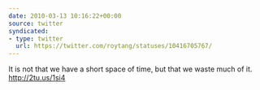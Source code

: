 ```yaml
---
date: 2010-03-13 10:16:22+00:00
source: twitter
syndicated:
- type: twitter
  url: https://twitter.com/roytang/statuses/10416705767/
---
```


It is not that we have a short space of time, but that we waste much of it. http://2tu.us/1si4